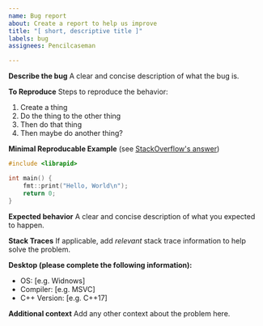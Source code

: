 ```yaml
---
name: Bug report
about: Create a report to help us improve
title: "[ short, descriptive title ]"
labels: bug
assignees: Pencilcaseman

---
```


**Describe the bug**
A clear and concise description of what the bug is.

**To Reproduce**
Steps to reproduce the behavior:
1. Create a thing
2. Do the thing to the other thing
3. Then do that thing
4. Then maybe do another thing?

**Minimal Reproducable Example**
(see [StackOverflow's answer](https://stackoverflow.com/help/minimal-reproducible-example))
```cpp
#include <librapid>

int main() {
    fmt::print("Hello, World\n");
    return 0;
}
```

**Expected behavior**
A clear and concise description of what you expected to happen.

**Stack Traces**
If applicable, add *relevant* stack trace information to help solve the problem.

**Desktop (please complete the following information):**
 - OS: [e.g. Widnows]
 - Compiler: [e.g. MSVC]
 - C++ Version: [e.g. C++17]

**Additional context**
Add any other context about the problem here.

